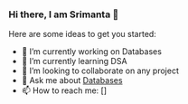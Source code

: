 ### Hi there, I am Srimanta 👋 

Here are some ideas to get you started:

- 🔭 I’m currently working on Databases
- 🌱 I’m currently learning DSA
- 👯 I’m looking to collaborate on any project
- 💬 Ask me about [Databases](https://en.wikipedia.org/wiki/Relational_database)
- 📫 How to reach me: []
